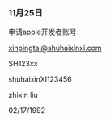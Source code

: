 ### 11月25日
申请apple开发者账号

xinpingtai@shuhaixinxi.com

SH123xx

shuhaixinXI123456


zhixin liu

02/17/1992
